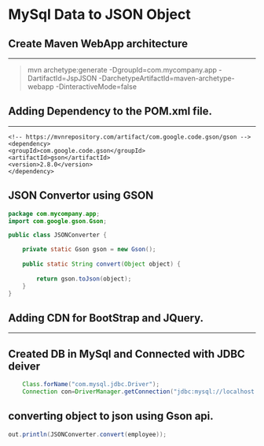 # MySql Data to JSON Object 

## Create Maven WebApp architecture
---

> mvn archetype:generate -DgroupId=com.mycompany.app -DartifactId=JspJSON -DarchetypeArtifactId=maven-archetype-webapp -DinteractiveMode=false

## Adding Dependency to the POM.xml file.
---

```
<!-- https://mvnrepository.com/artifact/com.google.code.gson/gson -->
<dependency>
<groupId>com.google.code.gson</groupId>
<artifactId>gson</artifactId>
<version>2.8.0</version>
</dependency>
```

## JSON Convertor using GSON


```Java
package com.mycompany.app;
import com.google.gson.Gson;

public class JSONConverter {

	private static Gson gson = new Gson();
	
	public static String convert(Object object) {
		
		return gson.toJson(object);
	}
}
```

## Adding CDN for BootStrap and JQuery.
---
<link rel="stylesheet" href="https://cdnjs.cloudflare.com/ajax/libs/twitter-bootstrap/3.3.6/css/bootstrap.min.css">
<link rel="stylesheet" href="https://cdnjs.cloudflare.com/ajax/libs/bootstrap-table/1.10.1/bootstrap-table.min.css">
<script src="https://cdnjs.cloudflare.com/ajax/libs/jquery/2.2.4/jquery.min.js"></script>
<script src="https://cdnjs.cloudflare.com/ajax/libs/twitter-bootstrap/3.3.6/js/bootstrap.min.js"></script>
<script src="https://cdnjs.cloudflare.com/ajax/libs/bootstrap-table/1.10.1/bootstrap-table.min.js"></script>

## Created DB in MySql and Connected with JDBC deiver

```java
 	Class.forName("com.mysql.jdbc.Driver");
 	Connection con=DriverManager.getConnection("jdbc:mysql://localhost:3306/register", "root", "");
 ```

## converting object to json using Gson api.
```java
out.println(JSONConverter.convert(employee));
```	


